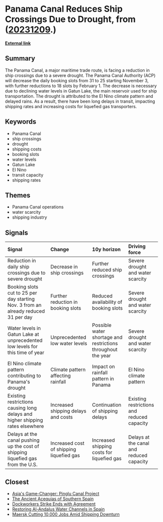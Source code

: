 # __Panama Canal Reduces Ship Crossings Due to Drought__, from ([20231209](https://kghosh.substack.com/p/20231209).)

__[External link](https://gcaptain.com/panama-canal-reduces-daily-transits/)__



## Summary

The Panama Canal, a major maritime trade route, is facing a reduction in ship crossings due to a severe drought. The Panama Canal Authority (ACP) will decrease the daily booking slots from 31 to 25 starting November 3, with further reductions to 18 slots by February 1. The decrease is necessary due to declining water levels in Gatun Lake, the main reservoir used for ship transportation. The drought is attributed to the El Nino climate pattern and delayed rains. As a result, there have been long delays in transit, impacting shipping rates and increasing costs for liquefied gas transporters.

## Keywords

* Panama Canal
* ship crossings
* drought
* shipping costs
* booking slots
* water levels
* Gatun Lake
* El Nino
* transit capacity
* shipping rates

## Themes

* Panama Canal operations
* water scarcity
* shipping industry

## Signals

| Signal                                                                             | Change                                   | 10y horizon                                                  | Driving force                              |
|:-----------------------------------------------------------------------------------|:-----------------------------------------|:-------------------------------------------------------------|:-------------------------------------------|
| Reduction in daily ship crossings due to severe drought                            | Decrease in ship crossings               | Further reduced ship crossings                               | Severe drought and water scarcity          |
| Booking slots cut to 25 per day starting Nov. 3 from an already reduced 31 per day | Further reduction in booking slots       | Reduced availability of booking slots                        | Severe drought and water scarcity          |
| Water levels in Gatun Lake at unprecedented low levels for this time of year       | Unprecedented low water levels           | Possible water shortage and restrictions throughout the year | Severe drought and water scarcity          |
| El Nino climate pattern contributing to Panama's drought                           | Climate pattern affecting rainfall       | Impact on rainfall pattern in Panama                         | El Nino climate pattern                    |
| Existing restrictions causing long delays and higher shipping rates elsewhere      | Increased shipping delays and costs      | Continuation of shipping delays                              | Existing restrictions and reduced capacity |
| Delays at the canal pushing up the cost of shipping liquefied gas from the U.S.    | Increased cost of shipping liquefied gas | Increased shipping costs for liquefied gas                   | Delays at the canal and reduced capacity   |

## Closest

* [Asia's Game-Changer: Pinglu Canal Project](7e1ca4b00c9555d25b135c95c61d1388)
* [The Ancient Acequias of Southern Spain](04998b66cf38956ba7f826219f028eeb)
* [Dockworkers Strike Ends with Agreement](a74d943241965e3a8ec296fa4b6e5c9f)
* [Restoring Al-Andalus Water Channels in Spain](f057cce6610da90d071679647fbe3b88)
* [Maersk Cutting 10,000 Jobs Amid Shipping Downturn](fe0fa010236638102357dc2950da60ec)